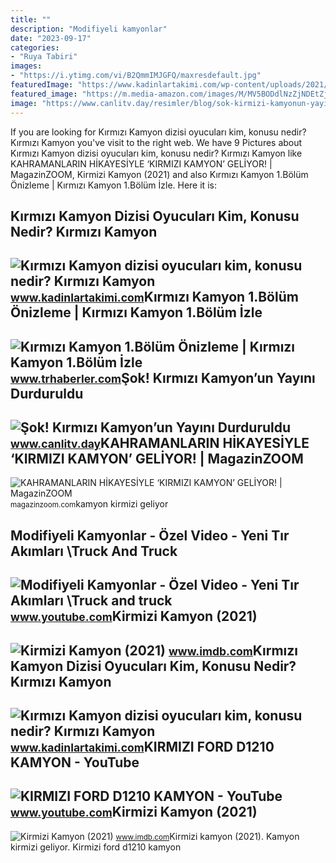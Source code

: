 ```yaml
---
title: ""
description: "Modifiyeli kamyonlar"
date: "2023-09-17"
categories:
- "Ruya Tabiri"
images:
- "https://i.ytimg.com/vi/B2QmmIMJGFQ/maxresdefault.jpg"
featuredImage: "https://www.kadinlartakimi.com/wp-content/uploads/2021/04/kirmizi-kamyon-dizisi-oyuculari-kim-konusu-nedir-kirmizi-kamyon-nerede-cekiliyor-2-yBZnTJFm.jpg"
featured_image: "https://m.media-amazon.com/images/M/MV5BODdlNzZjNDEtZjZjNC00MTE1LWJiNzgtZDUzZmMxNjgzYWNkXkEyXkFqcGdeQXVyMTI1NDAzMzM0._V1_FMjpg_UX1000_.jpg"
image: "https://www.canlitv.day/resimler/blog/sok-kirmizi-kamyonun-yayini-durduruldu.jpg"
---
```


If you are looking for Kırmızı Kamyon dizisi oyucuları kim, konusu nedir? Kırmızı Kamyon you've visit to the right web. We have 9 Pictures about Kırmızı Kamyon dizisi oyucuları kim, konusu nedir? Kırmızı Kamyon like KAHRAMANLARIN HİKAYESİYLE ‘KIRMIZI KAMYON’ GELİYOR! | MagazinZOOM, Kirmizi Kamyon (2021) and also Kırmızı Kamyon 1.Bölüm Önizleme | Kırmızı Kamyon 1.Bölüm İzle. Here it is:

Kırmızı Kamyon Dizisi Oyucuları Kim, Konusu Nedir? Kırmızı Kamyon
-----------------------------------------------------------------

 ![Kırmızı Kamyon dizisi oyucuları kim, konusu nedir? Kırmızı Kamyon](https://www.kadinlartakimi.com/wp-content/uploads/2021/04/kirmizi-kamyon-dizisi-oyuculari-kim-konusu-nedir-kirmizi-kamyon-nerede-cekiliyor-2-yBZnTJFm.jpg) <small>www.kadinlartakimi.com</small>Kırmızı Kamyon 1.Bölüm Önizleme | Kırmızı Kamyon 1.Bölüm İzle
-------------------------------------------------------------

 ![Kırmızı Kamyon 1.Bölüm Önizleme | Kırmızı Kamyon 1.Bölüm İzle](https://i.trhaberler.com/storage/files/images/2021/03/30/kirmizi-kamyon-2ejU.jpg) <small>www.trhaberler.com</small>Şok! Kırmızı Kamyon’un Yayını Durduruldu
----------------------------------------

 ![Şok! Kırmızı Kamyon’un Yayını Durduruldu](https://www.canlitv.day/resimler/blog/sok-kirmizi-kamyonun-yayini-durduruldu.jpg) <small>www.canlitv.day</small>KAHRAMANLARIN HİKAYESİYLE ‘KIRMIZI KAMYON’ GELİYOR! | MagazinZOOM
-----------------------------------------------------------------

 ![KAHRAMANLARIN HİKAYESİYLE ‘KIRMIZI KAMYON’ GELİYOR! | MagazinZOOM](http://magazinzoom.com/tr/wp-content/uploads/2021/01/Kırmızı-Kamyon-kazasiz-kul-olmaz-magazin-zoom-zahrettin-31.jpg) <small>magazinzoom.com</small>kamyon kirmizi geliyor

Modifiyeli Kamyonlar - Özel Video - Yeni Tır Akımları \\Truck And Truck
-----------------------------------------------------------------------

 ![Modifiyeli Kamyonlar - Özel Video - Yeni Tır Akımları \Truck and truck](https://i.ytimg.com/vi/fravSgkXr54/maxresdefault.jpg) <small>www.youtube.com</small>Kirmizi Kamyon (2021)
---------------------

 ![Kirmizi Kamyon (2021)](https://m.media-amazon.com/images/M/MV5BZjRjMTYzNWQtOWRhNi00YjExLWE0M2ItNTBjZjk5ZjFkNWU4XkEyXkFqcGdeQXVyNDg4MjkzNDk@._V1_.jpg) <small>www.imdb.com</small>Kırmızı Kamyon Dizisi Oyucuları Kim, Konusu Nedir? Kırmızı Kamyon
-----------------------------------------------------------------

 ![Kırmızı Kamyon dizisi oyucuları kim, konusu nedir? Kırmızı Kamyon](https://www.kadinlartakimi.com/wp-content/uploads/2021/04/kirmizi-kamyon-dizisi-oyuculari-kim-konusu-nedir-kirmizi-kamyon-nerede-cekiliyor-xRUieBDr.jpg) <small>www.kadinlartakimi.com</small>KIRMIZI FORD D1210 KAMYON - YouTube
-----------------------------------

 ![KIRMIZI FORD D1210 KAMYON - YouTube](https://i.ytimg.com/vi/B2QmmIMJGFQ/maxresdefault.jpg) <small>www.youtube.com</small>Kirmizi Kamyon (2021)
---------------------

 ![Kirmizi Kamyon (2021)](https://m.media-amazon.com/images/M/MV5BODdlNzZjNDEtZjZjNC00MTE1LWJiNzgtZDUzZmMxNjgzYWNkXkEyXkFqcGdeQXVyMTI1NDAzMzM0._V1_FMjpg_UX1000_.jpg) <small>www.imdb.com</small>Kirmizi kamyon (2021). Kamyon kirmizi geliyor. Kirmizi ford d1210 kamyon
